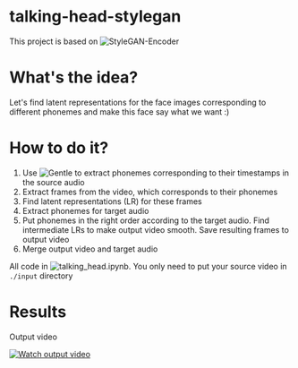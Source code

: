 # talking-head-stylegan

This project is based on ![StyleGAN-Encoder](https://github.com/pbaylies/stylegan-encoder)

# What's the idea?
Let's find latent representations for the face images corresponding to different phonemes and make this face say what we want :)  

# How to do it?
1. Use ![Gentle](https://github.com/lowerquality/gentle) to extract phonemes corresponding to their timestamps in the source audio 
2. Extract frames from the video, which corresponds to their phonemes
3. Find latent representations (LR) for these frames
4. Extract phonemes for target audio
5. Put phonemes in the right order according to the target audio. Find intermediate LRs to make output video smooth. Save resulting frames to output video 
5. Merge output video and target audio

All code in ![talking_head.ipynb](talking_head.ipynb). You only need to put your source video in `./input` directory

# Results
Output video 

[![Watch output video](https://i.ibb.co/3cpd9BK/image.png)](https://www.youtube.com/watch?v=73aUnd0na04)
